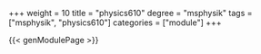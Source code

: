 +++
weight = 10
title = "physics610"
degree = "msphysik"
tags = ["msphysik", "physics610"]
categories = ["module"]
+++

{{< genModulePage >}}
